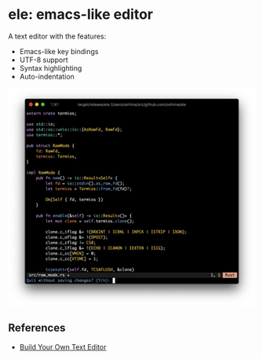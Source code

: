 # ele: emacs-like editor

A text editor with the features:

- Emacs-like key bindings
- UTF-8 support
- Syntax highlighting
- Auto-indentation

![screenshot](https://raw.githubusercontent.com/oshima/ele/images/screenshot.png)

## References

- [Build Your Own Text Editor](https://viewsourcecode.org/snaptoken/kilo/)
